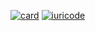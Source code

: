 [![card](https://github-readme-stats.vercel.app/api?username=kayua&theme=default&show_icons=true&count_private=true)](https://github.com/kayua)
[![iuricode](https://github-readme-stats.vercel.app/api/top-langs/?username=kayua&hide=html&hide=100&layout=compact=true&theme=default&count_private=true)](https://github.com/kayua)
